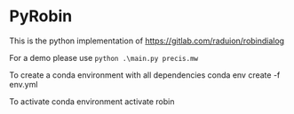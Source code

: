 # PyRobin

This is the python implementation of  https://gitlab.com/raduion/robindialog

For a demo please use ``` python .\main.py precis.mw ```

To create a conda environment with all dependencies 
conda env create -f env.yml

To activate conda environment 
activate robin
